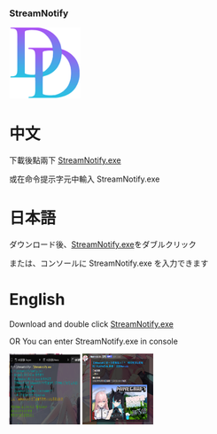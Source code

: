 ### StreamNotify

<img src="https://github.com/adam200134/StreamNotify/blob/main/DD.png" alt="Aleq" width="128" height="128"/>

# 中文
下載後點兩下 [StreamNotify.exe](https://github.com/adam200134/StreamNotify/raw/main/StreamNotify.exe)

或在命令提示字元中輸入 StreamNotify.exe

# 日本語
ダウンロード後、[StreamNotify.exe](https://github.com/adam200134/StreamNotify/raw/main/StreamNotify.exe)をダブルクリック

または、コンソールに StreamNotify.exe を入力できます

# English
Download and double click [StreamNotify.exe](https://github.com/adam200134/StreamNotify/raw/main/StreamNotify.exe)

OR You can enter StreamNotify.exe in console

<img src="https://github.com/adam200134/StreamNotify/blob/main/console.png" width="128" height="128" alt="Aleq"/>

<img src="https://github.com/adam200134/StreamNotify/blob/main/Embed.png" width="128" height="128" alt="Aleq"/>
